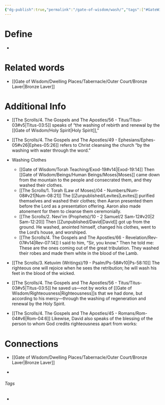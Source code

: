 ```yaml
---
{"dg-publish":true,"permalink":"/gate-of-wisdom/wash/","tags":["#GateWisdom"]}
---
```


# Define
- 

# Related words
- [[Gate of Wisdom/Dwelling Places/Tabernacle/Outer Court/Bronze Laver\|Bronze Laver]]

# Additional Info
- [[The Scrolls/4. The Gospels and The Apostles/56 - Titus/Titus-03#v5\|Titus-03:5]] speaks of “the washing of rebirth and renewal by the [[Gate of Wisdom/Holy Spirit\|Holy Spirit]],” 
- [[The Scrolls/4. The Gospels and The Apostles/49 - Ephesians/Ephes-05#v26\|Ephes-05:26]] refers to Christ cleansing the church “by the washing with water through the word.”

- Washing Clothes
	- [[Gate of Wisdom/Torah Teaching/Exod-19#v14\|Exod-19:14]] Then [[Gate of Wisdom/Beings/Human Beings/Moses\|Moses]] came down from the mountain to the people and consecrated them, and they washed their clothes.
	- [[The Scrolls/1. Torah (Law of Moses)/04 - Numbers/Num-08#v21\|Num-08:21]] The [[Zunpublished/Levites\|Levites]] purified themselves and washed their clothes; then Aaron presented them before the Lord as a presentation offering. Aaron also made atonement for them to cleanse them ceremonially.
	- [[The Scrolls/2. Nevi'im (Prophets)/10 - 2 Samuel/2 Sam-12#v20\|2 Sam-12:20]] Then [[Zunpublished/David\|David]] got up from the ground. He washed, anointed himself, changed his clothes, went to the Lord’s house, and worshiped. 
	- [[The Scrolls/4. The Gospels and The Apostles/66 - Revelation/Rev-07#v14\|Rev-07:14]] I said to him, “Sir, you know.” Then he told me: These are the ones coming out of the great tribulation. They washed their robes and made them white in the blood of the Lamb.

- [[The Scrolls/3. Ketuvim (Writings)/19 - Psalm/Ps-58#v10\|Ps-58:10]] The righteous one will rejoice when he sees the retribution; he will wash his feet in the blood of the wicked.
- [[The Scrolls/4. The Gospels and The Apostles/56 - Titus/Titus-03#v5\|Titus-03:5]] he saved us—not by works of [[Gate of Wisdom/Righteousness\|Righteousness]]s that we had done, but according to his mercy—through the washing of regeneration and renewal by the Holy Spirit.
- [[The Scrolls/4. The Gospels and The Apostles/45 - Romans/Rom-04#v6\|Rom-04:6]] Likewise, David also speaks of the blessing of the person to whom God credits righteousness apart from works:


# Connections
- [[Gate of Wisdom/Dwelling Places/Tabernacle/Outer Court/Bronze Laver\|Bronze Laver]]

- 

###### Tags
- 